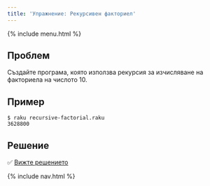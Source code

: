```yaml
---
title: 'Упражнение: Рекурсивен факториел'
---
```


{% include menu.html %}

## Проблем

Създайте програма, която използва рекурсия за изчисляване на факториела на числото 10.

## Пример

```console
$ raku recursive-factorial.raku
3628800
```

## Решение

✅ [Вижте решението](solution)

{% include nav.html %}